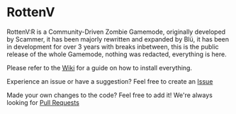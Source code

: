 # RottenV
RottenV:R is a Community-Driven Zombie Gamemode, originally developed by Scammer, it has been majorly rewritten and expanded by Blü, it has been in development for over 3 years with breaks inbetween, this is the public release of the whole Gamemode, nothing was redacted, everything is here.


Please refer to the [Wiki](https://github.com/Bluethefurry/RottenV/wiki) for a guide on how to install everything.

Experience an issue or have a suggestion? Feel free to create an [Issue](https://github.com/Bluethefurry/RottenV/issues)

Made your own changes to the code? Feel free to add it! We're always looking for [Pull Requests](https://github.com/Bluethefurry/RottenV/pulls)
